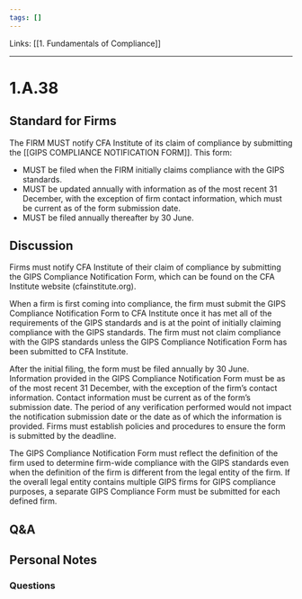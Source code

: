 ```yaml
---
tags: []
---
```

Links: [[1. Fundamentals of Compliance]]
___
# 1.A.38
## Standard for Firms
The FIRM MUST notify CFA Institute of its claim of compliance by submitting the [[GIPS COMPLIANCE NOTIFICATION FORM]]. This form:
- MUST be filed when the FIRM initially claims compliance with the GIPS standards.
- MUST be updated annually with information as of the most recent 31 December, with the exception of firm contact information, which must be current as of the form submission date.
- MUST be filed annually thereafter by 30 June.
## Discussion
Firms must notify CFA Institute of their claim of compliance by submitting the GIPS Compliance Notification Form, which can be found on the CFA Institute website (cfainstitute.org).

When a firm is first coming into compliance, the firm must submit the GIPS Compliance Notification Form to CFA Institute once it has met all of the requirements of the GIPS standards and is at the point of initially claiming compliance with the GIPS standards. The firm must not claim compliance with the GIPS standards unless the GIPS Compliance Notification Form has been submitted to CFA Institute.

After the initial filing, the form must be filed annually by 30 June. Information provided in the GIPS Compliance Notification Form must be as of the most recent 31 December, with the exception of the firm’s contact information. Contact information must be current as of the form’s submission date. The period of any verification performed would not impact the notification submission date or the date as of which the information is provided. Firms must establish policies and procedures to ensure the form is submitted by the deadline.

The GIPS Compliance Notification Form must reflect the definition of the firm used to determine firm-wide compliance with the GIPS standards even when the definition of the firm is different from the legal entity of the firm. If the overall legal entity contains multiple GIPS firms for GIPS compliance purposes, a separate GIPS Compliance Form must be submitted for each defined firm.
## Q&A

## Personal Notes

### Questions